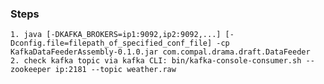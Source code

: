 ### Steps

    1. java [-DKAFKA_BROKERS=ip1:9092,ip2:9092,...] [-Dconfig.file=filepath_of_specified_conf_file] -cp KafkaDataFeederAssembly-0.1.0.jar com.compal.drama.draft.DataFeeder
    2. check kafka topic via kafka CLI: bin/kafka-console-consumer.sh --zookeeper ip:2181 --topic weather.raw
